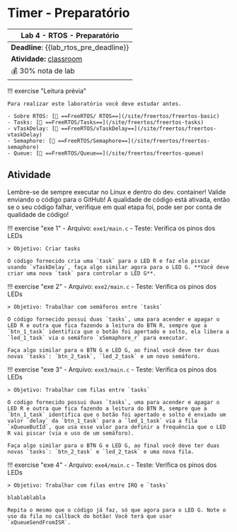 # Timer - Preparatório

| Lab 4 - RTOS - Preparatório                            |
|---------------------------------------------------------|
| **Deadline**: {{lab_rtos_pre_deadline}}                |
| **Atividade:** [classroom]({{lab_rtos_pre_classroom}}) |
| 💰 30% nota de lab                                      |


!!! exercise "Leitura prévia"

    Para realizar este laboratório você deve estudar antes.
   
    - Sobre RTOS: [📕 ==FreeRTOS/ RTOS==](/site/freertos/freertos-basic)
    - Tasks: [📘 ==FreeRTOS/Tasks==](/site/freertos/freertos-tasks)
    - vTaskDelay: [📘 ==FreeRTOS/vTaskDelay==](/site/freertos/freertos-vtaskDelay)
    - Semaphore: [📘 ==FreeRTOS/Semaphore==](/site/freertos/freertos-semaphore)
    - Queue: [📘 ==FreeRTOS/Queue==](/site/freertos/freertos-queue)

## Atividade

Lembre-se de sempre executar no Linux e dentro do dev. container! Valide enviando o código para o GitHub! A qualidade de código está ativada, então se o seu código falhar, verifique em qual etapa foi, pode ser por conta de qualidade de código!

!!! exercise "exe 1"
    - Arquivo: `exe1/main.c`
    - Teste: Verifica os pinos dos LEDs

    > Objetivo: Criar tasks

    O código fornecido cria uma `task` para o LED R e faz ele piscar usando `vTaskDelay`, faça algo similar agora para o LED G. **Você deve criar uma nova `task` para controlar o LED G**.

!!! exercise "exe 2"
    - Arquivo: `exe2/main.c`
    - Teste: Verifica os pinos dos LEDs

    > Objetivo: Trabalhar com semáforos entre `tasks`

    O código fornecido possui duas `tasks`, uma para acender e apagar o LED R e outra que fica fazendo a leitura do BTN R, sempre que a `btn_1_task` identifica que o botão foi apertado e solto, ela libera a `led_1_task` via o semáforo `xSemaphore_r` para executar.

    Faça algo similar para o BTN G e LED G, ao final você deve ter duas novas `tasks`: `btn_2_task`, `led_2_task` e um novo semáforo.

!!! exercise "exe 3"
    - Arquivo: `exe3/main.c`
    - Teste: Verifica os pinos dos LEDs

    > Objetivo: Trabalhar com filas entre `tasks`

    O código fornecido possui duas `tasks`, uma para acender e apagar o LED R e outra que fica fazendo a leitura do BTN R, sempre que a `btn_1_task` identifica que o botão foi apertado e solto é enviado um valor `delay` da `btn_1_task` para a `led_1_task` via a fila `xQueueButId`, que usa esse valor para definir a frequência que o LED R vai piscar (via o uso de um semáforo).

    Faça algo similar para o BTN G e LED G, ao final você deve ter duas novas `tasks`: `btn_2_task` e `led_2_task` e uma nova fila.

!!! exercise "exe 4"
    - Arquivo: `exe4/main.c`
    - Teste: Verifica os pinos dos LEDs

    > Objetivo: Trabalhar com filas entre IRQ e `tasks`

    blablablabla

    Repita o mesmo que o código já faz, só que agora para o LED G. Note o uso da fila no callback do botão! Você terá que usar `xQueueSendFromISR`.
